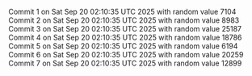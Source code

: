 Commit 1 on Sat Sep 20 02:10:35 UTC 2025 with random value 7104
Commit 2 on Sat Sep 20 02:10:35 UTC 2025 with random value 8983
Commit 3 on Sat Sep 20 02:10:35 UTC 2025 with random value 25187
Commit 4 on Sat Sep 20 02:10:35 UTC 2025 with random value 18786
Commit 5 on Sat Sep 20 02:10:35 UTC 2025 with random value 6194
Commit 6 on Sat Sep 20 02:10:35 UTC 2025 with random value 20259
Commit 7 on Sat Sep 20 02:10:35 UTC 2025 with random value 12899
